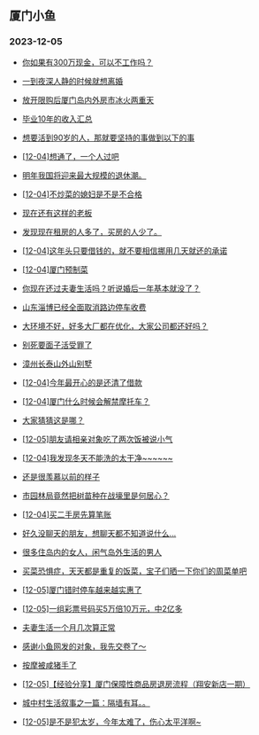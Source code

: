 ## 厦门小鱼 
### 2023-12-05

+ [你如果有300万现金，可以不工作吗？](http://bbs.xmfish.com/read-htm-tid-18115488.html)

+ [一到夜深人静的时候就想离婚](http://bbs.xmfish.com/read-htm-tid-18115395.html)

+ [放开限购后厦门岛内外房市冰火两重天](http://bbs.xmfish.com/read-htm-tid-18115403.html)

+ [毕业10年的收入汇总](http://bbs.xmfish.com/read-htm-tid-18115581.html)

+ [想要活到90岁的人，那就要坚持的事做到以下的事](http://bbs.xmfish.com/read-htm-tid-18115405.html)

+ [[12-04]想通了，一个人过吧](http://bbs.xmfish.com/read-htm-tid-18115580.html)

+ [明年我国将迎来最大规模的退休潮。](http://bbs.xmfish.com/read-htm-tid-18115626.html)

+ [[12-04]不炒菜的媳妇是不是不合格](http://bbs.xmfish.com/read-htm-tid-18115579.html)

+ [现在还有这样的老板](http://bbs.xmfish.com/read-htm-tid-18115398.html)

+ [发现现在租房的人多了，买房的人少了。](http://bbs.xmfish.com/read-htm-tid-18115547.html)

+ [[12-04]这年头只要借钱的，就不要相信挪用几天就还的承诺](http://bbs.xmfish.com/read-htm-tid-18115574.html)

+ [[12-04]厦门预制菜](http://bbs.xmfish.com/read-htm-tid-18115478.html)

+ [你现在还过夫妻生活吗？听说婚后一年基本就没了？](http://bbs.xmfish.com/read-htm-tid-18115420.html)

+ [山东淄博已经全面取消路边停车收费](http://bbs.xmfish.com/read-htm-tid-18115642.html)

+ [大环境不好，好多大厂都在优化，大家公司都还好吗？](http://bbs.xmfish.com/read-htm-tid-18115502.html)

+ [别死要面子活受罪了](http://bbs.xmfish.com/read-htm-tid-18115737.html)

+ [漳州长泰山外山别墅](http://bbs.xmfish.com/read-htm-tid-18115774.html)

+ [[12-04]今年最开心的是还清了借款](http://bbs.xmfish.com/read-htm-tid-18115586.html)

+ [[12-04]厦门什么时候会解禁摩托车？](http://bbs.xmfish.com/read-htm-tid-18115703.html)

+ [大家猜猜这是哪？](http://bbs.xmfish.com/read-htm-tid-18115680.html)

+ [[12-05]朋友请相亲对象吃了两次饭被说小气](http://bbs.xmfish.com/read-htm-tid-18116006.html)

+ [[12-04]我发现冬天不能洗的太干净~~~~~~](http://bbs.xmfish.com/read-htm-tid-18115747.html)

+ [还是很羡慕以前的样子](http://bbs.xmfish.com/read-htm-tid-18115660.html)

+ [市园林局竟然把树苗种在战壕里是何居心？](http://bbs.xmfish.com/read-htm-tid-18115924.html)

+ [[12-04]买二手房先算笔账](http://bbs.xmfish.com/read-htm-tid-18115950.html)

+ [好久没聊天的朋友，想聊天都不知道说什么...](http://bbs.xmfish.com/read-htm-tid-18115766.html)

+ [很多住岛内的女人，闲气岛外生活的男人](http://bbs.xmfish.com/read-htm-tid-18115895.html)

+ [买菜恐惧症，天天都是重复的饭菜，宝子们晒一下你们的周菜单吧](http://bbs.xmfish.com/read-htm-tid-18115801.html)

+ [[12-05]厦门错时停车越来越实惠了](http://bbs.xmfish.com/read-htm-tid-18116015.html)

+ [[12-05]一组彩票号码买5万倍10万元，中2亿多](http://bbs.xmfish.com/read-htm-tid-18115988.html)

+ [夫妻生活一个月几次算正常](http://bbs.xmfish.com/read-htm-tid-18116103.html)

+ [感谢小鱼网发的对象，我先交卷了～](http://bbs.xmfish.com/read-htm-tid-18115954.html)

+ [按摩被咸猪手了](http://bbs.xmfish.com/read-htm-tid-18116223.html)

+ [[12-05]【经验分享】厦门保障性商品房退房流程（翔安新店一期）](http://bbs.xmfish.com/read-htm-tid-18116091.html)

+ [城中村生活叙事之一篇：隔墙有耳。。](http://bbs.xmfish.com/read-htm-tid-18116087.html)

+ [[12-05]是不是犯太岁，今年太难了，伤心太平洋啊~](http://bbs.xmfish.com/read-htm-tid-18116159.html)

